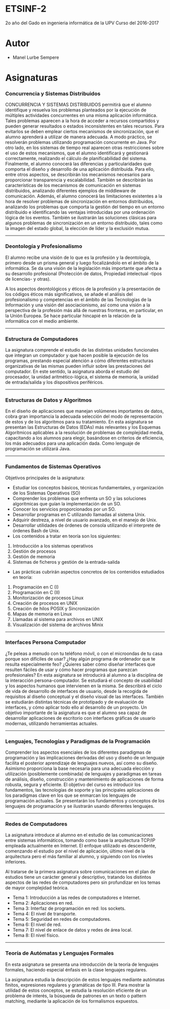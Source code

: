 __ETSINF-2__
=================

<p align=justify>
  2o año del Gado en ingenieria informática de la UPV
  Curso del 2016-2017
</p>

__Autor__
=================

- Manel Lurbe Sempere

__Asignaturas__
=================

### **Concurrencia y Sistemas Distribuidos**

CONCURRENCIA Y SISTEMAS DISTRIBUIDOS permitirá que el alumno identifique y resuelva los problemas planteados por la ejecución de múltiples actividades concurrentes en una misma aplicación informática. Tales problemas aparecen a la hora de acceder a recursos compartidos y pueden generar resultados o estados inconsistentes en tales recursos. Para evitarlos se deben emplear ciertos mecanismos de sincronización, que el alumno aprenderá a utilizar de manera adecuada. A modo práctico, se resolverán problemas utilizando programación concurrente en Java.
Por otro lado, en los sistemas de tiempo real aparecen otras restricciones sobre el uso de estos mecanismos, que el alumno identificará y gestionará correctamente, realizando el cálculo de planificabilidad del sistema.
Finalmente, el alumno conocerá las diferencias y particularidades que comporta el diseño y desarrollo de una aplicación distribuida. Para ello, entre otros aspectos, se describirán los mecanismos necesarios para proporcionar transparencia y escalabilidad. También se describirán las características de los mecanismos de comunicación en sistemas distribuidos, analizando diferentes ejemplos de middleware de comunicación. Además, el alumno conocerá las limitaciones existentes a la hora de resolver problemas de sincronización en entornos distribuidos, analizando los problemas que comporta la gestión del tiempo en un entorno distribuido e identificando las ventajas introducidas por una ordenación lógica de los eventos. También se ilustrarán las soluciones clásicas para algunos problemas de sincronización en un entorno distribuido, tales como la imagen del estado global, la elección de líder y la exclusión mutua.

-----
### **Deontología y Profesionalismo**

El alumno recibe una visión de lo que es la profesión y la deontología, primero desde un prisma general y luego focalizándolo en el ámbito de la informática. Se da una visión de la legislación más importante que afecta a su desarrollo profesional (Protección de datos, Propiedad intelectual -tipos de licencias- y otras).

A los aspectos deontológicos y éticos de la profesión y la presentación de los códigos éticos más significativos, se añade el análisis del profesionalismo y competencias en el ámbito de las Tecnologías de la Información y una visión del asociacionismo, así como una visión a la perspectiva de la profesión más allá de nuestras fronteras, en particular, en la Unión Europea. Se hace particular hincapié en la relación de la informática con el medio ambiente.

-----
### **Estructura de Computadores**

La asignatura comprende el estudio de las distintas unidades funcionales que integran un computador y que hacen posible la ejecución de los programas, prestando especial atención a cómo diferentes estructuras organizativas de las mismas pueden influir sobre las prestaciones del computador. En este sentido, la asignatura aborda el estudio del procesador, la unidad aritmético-lógica, el sistema de memoria, la unidad de entrada/salida y los dispositivos periféricos.

-----
### **Estructuras de Datos y Algoritmos**

En el diseño de aplicaciones que manejan volúmenes importantes de datos, cobra gran importancia la adecuada selección del modo de representación de estos y de los algoritmos para su tratamiento. En esta asignatura se presentan las Estructuras de Datos (EDAs) más relevantes y los Esquemas Algorítmicos aplicables a la resolución de problemas de complejidad media, capacitando a los alumnos para elegir, basándose en criterios de eficiencia, los más adecuados para una aplicación dada.
Como lenguaje de programación se utilizará Java.

-----
### **Fundamentos de Sistemas Operativos**

Objetivos principales de la asignatura:
- Estudiar los conceptos básicos, técnicas fundamentales, y organización de los Sistemas Operativos (SO)
- Comprender los problemas que enfrenta un SO y las soluciones algoritmicas que guían la implementación de un SO.
- Conocer los servicios proporcionados por un SO.
- Desarrollar programas en C utilizando llamadas al sistema Unix.
- Adquirir destreza, a nivel de usuario avanzado, en el manejo de Unix.
- Desarrollar utilidades de órdenes de consola utilizando el interprete de órdenes Bash de Unix.
- Los contenidos a tratar en teoría son los siguientes:
 1. Introducción a los sistemas operativos
 2. Gestión de procesos
 3. Gestión de memoria
 4. Sistemas de ficheros y gestión de la entrada-salida
- Las prácticas cubrirán aspectos concretos de los contenidos estudiados en teoría:
1. Programación en C (I)
2. Programación en C (II)
3. Monitorización de procesos Linux
4. Creación de procesos en UNIX
5. Creación de hilos POSIX y Sincronización
6. Mapas de memoria en Linux
7. Llamadas al sistema para archivos en UNIX
8. Visualización del sistema de archivos Minix

-----
### **Interfaces Persona Computador**

¿Te peleas a menudo con tu teléfono móvil, o con el microondas de tu casa porque son difíciles de usar? ¿Hay algún programa de ordenador que te resulta especialmente feo? ¿Quieres saber cómo diseñar interfaces que resulten fáciles de usar y cómo hacer programas que parezcan profesionales?
En esta asignatura se introducirá al alumno a la disciplina de la interacción persona-computador. Se estudiará el concepto de usabilidad y los aspectos humanos que intervienen en la misma. Se describirá el ciclo de vida de desarrollo de interfaces de usuario, desde la recogida de requisitos al diseño conceptual y el diseño visual de las interfaces. También se estudiarán distintas técnicas de prototipado y de evaluación de interfaces, y cómo aplicar todo ello al desarrollo de un proyecto.
Un objetivo importante de la asignatura es que el alumno sea capaz de desarrollar aplicaciones de escritorio con interfaces gráficas de usuario modernas, utilizando herramientas actuales.

-----
### **Lenguajes, Tecnologías y Paradigmas de la Programación**

Comprender los aspectos esenciales de los diferentes paradigmas de programación y las implicaciones derivadas del uso y diseño de un lenguaje facilita el posterior aprendizaje de lenguajes nuevos, así como su diseño. Asimismo proporciona la base necesaria para una adecuada elección y utilización (posiblemente combinada) de lenguajes y paradigmas en tareas de análisis, diseño, construcción y mantenimiento de aplicaciones de forma robusta, segura y eficiente. El objetivo del curso es introducir los fundamentos, las tecnologías de soporte y las principales aplicaciones de los paradigmas clave en los que se enmarcan los lenguajes de programación actuales. Se presentarán los fundamentos y conceptos de los lenguajes de programación y se ilustrarán usando diferentes lenguajes.

-----
### **Redes de Computadores**

La asignatura introduce al alumno en el estudio de las comunicaciones entre sistemas informáticos, tomando como base la arquitectura TCP/IP empleada actualmente en Internet. El enfoque utilizado es descendente, comenzando el estudio por el nivel de aplicación, último nivel de la arquitectura pero el más familiar al alumno, y siguiendo con los niveles inferiores.

Al tratarse de la primera asignatura sobre comunicaciones en el plan de estudios tiene un carácter general y descriptivo, tratando los distintos aspectos de las redes de computadores pero sin profundizar en los temas de mayor complejidad teórica.

- Tema 1: Introducción a las redes de computadores e Internet.
- Tema 2: Aplicaciones en red.
- Tema 3: Interfaz de programación en red: los sockets.
- Tema 4: El nivel de transporte.
- Tema 5: Seguridad en redes de computadores.
- Tema 6: El nivel de red.
- Tema 7: El nivel de enlace de datos y redes de área local.
- Tema 8: El nivel físico.

-----
### **Teoría de Autómatas y Lenguajes Formales**

En esta asignatura se presenta una introducción de la teoría de lenguajes formales, haciendo especial énfasis en la clase lenguajes regulares.

La asignatura estudia la descripción de estos lenguajes mediante autómatas finitos, expresiones regulares y gramáticas de tipo III. Para mostrar la utilidad de estos conceptos, se estudia la resolución eficiente de un problema de interés, la búsqueda de patrones en un texto o pattern matching, mediante la aplicación de los formalismos expuestos.
